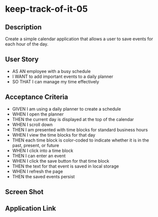 # keep-track-of-it-05

## Description

Create a simple calendar application that allows a user to save events for each hour of the day.

## User Story

* AS AN employee with a busy schedule
* I WANT to add important events to a daily planner
* SO THAT I can manage my time effectively

## Acceptance Criteria 

* GIVEN I am using a daily planner to create a schedule
* WHEN I open the planner
* THEN the current day is displayed at the top of the calendar
* WHEN I scroll down
* THEN I am presented with time blocks for standard business hours
* WHEN I view the time blocks for that day
* THEN each time block is color-coded to indicate whether it is in the past, present, or future
* WHEN I click into a time block
* THEN I can enter an event
* WHEN I click the save button for that time block
* THEN the text for that event is saved in local storage
* WHEN I refresh the page
* THEN the saved events persist

## Screen Shot



## Application Link

